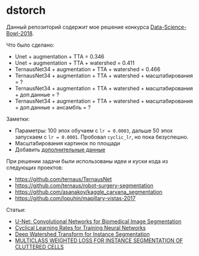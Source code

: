 # dstorch

Данный репозиторий содержит мое решение конкурса [Data-Science-Bowl-2018](https://www.kaggle.com/c/data-science-bowl-2018).

Что было сделано:
- Unet + augmentation + TTA = 0.346
- Unet + augmentation + TTA + watershed = 0.411
- TernausNet34 + augmentation + TTA + watershed = 0.466
- TernausNet34 + augmentation + TTA + watershed + масштабирования = ?
- TernausNet34 + augmentation + TTA + watershed + масштабирования + доп.данные = ?
- TernausNet34 + augmentation + TTA + watershed + масштабирования + доп.данные + ансамбль = ?


Заметки:
- Параметры: 100 эпох обучаем с `lr = 0.0003`, дальше 50 эпох запускаем с `lr = 0.0001`. Пробовал `cyclic_lr`, но пока безуспешно.
- Масштабирования картинок по площади
- Добавить [дополнительные данные](https://www.kaggle.com/voglinio/external-h-e-data-with-mask-annotations)


При решении задачи были использованы идеи и куски кода из следующих проектов:
- https://github.com/ternaus/TernausNet
- https://github.com/ternaus/robot-surgery-segmentation
- https://github.com/asanakoy/kaggle_carvana_segmentation
- https://github.com/lopuhin/mapillary-vistas-2017

Статьи:
- [U-Net: Convolutional Networks for Biomedical Image Segmentation](https://arxiv.org/abs/1505.04597)
- [Cyclical Learning Rates for Training Neural Networks](https://arxiv.org/abs/1506.01186)
- [Deep Watershed Transform for Instance Segmentation](https://arxiv.org/abs/1611.08303)
- [MULTICLASS WEIGHTED LOSS FOR INSTANCE SEGMENTATION OF CLUTTERED CELLS](https://arxiv.org/abs/1802.07465)
